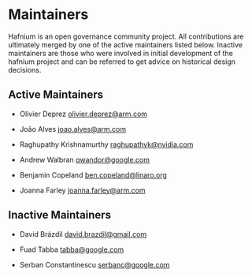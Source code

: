 # Maintainers

Hafnium is an open governance community project. All contributions are
ultimately merged by one of the active maintainers listed below.
Inactive maintainers are those who were involved in initial development
of the hafnium project and can be referred to get advice on historical
design decisions.

## Active Maintainers

*   Olivier Deprez <olivier.deprez@arm.com>

*   João Alves <joao.alves@arm.com>

*   Raghupathy Krishnamurthy <raghupathyk@nvidia.com>

*   Andrew Walbran <qwandor@google.com>

*   Benjamin Copeland <ben.copeland@linaro.org>

*   Joanna Farley <joanna.farley@arm.com>

## Inactive Maintainers

*   David Brázdil <david.brazdil@gmail.com>

*   Fuad Tabba <tabba@google.com>

*   Serban Constantinescu <serbanc@google.com>
